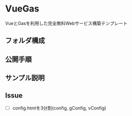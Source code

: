 # VueGas
VueとGasを利用した完全無料Webサービス構築テンプレート

## フォルダ構成

## 公開手順

## サンプル説明

## Issue
- [ ] config.htmlを3分割(config, gConfig, vConfig)